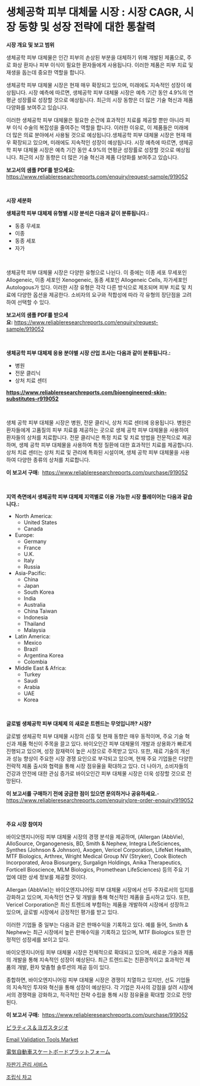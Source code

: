 <p><h1>생체공학 피부 대체물 시장 : 시장 CAGR, 시장 동향 및 성장 전략에 대한 통찰력</h1></p><p><strong>시장 개요 및 보고 범위</strong></p>
<p><p>생체공학 피부 대체물은 인간 피부의 손상된 부분을 대체하기 위해 개발된 제품으로, 주로 화상 환자나 피부 이식이 필요한 환자들에게 사용됩니다. 이러한 제품은 피부 치료 및 재생을 돕는데 중요한 역할을 합니다.</p><p>생체공학 피부 대체물 시장은 현재 매우 확장되고 있으며, 미래에도 지속적인 성장이 예상됩니다. 시장 예측에 따르면, 생체공학 피부 대체물 시장은 예측 기간 동안 4.9%의 연평균 성장률로 성장할 것으로 예상됩니다. 최근의 시장 동향은 더 많은 기술 혁신과 제품 다양화를 보여주고 있습니다.</p><p>이러한 생체공학 피부 대체물은 필요한 순간에 효과적인 치료를 제공할 뿐만 아니라 피부 이식 수술의 복잡성을 줄여주는 역할을 합니다. 이러한 이유로, 이 제품들은 미래에 더 많은 의료 분야에서 사용될 것으로 예상됩니다.생체공학 피부 대체물 시장은 현재 매우 확장되고 있으며, 미래에도 지속적인 성장이 예상됩니다. 시장 예측에 따르면, 생체공학 피부 대체물 시장은 예측 기간 동안 4.9%의 연평균 성장률로 성장할 것으로 예상됩니다. 최근의 시장 동향은 더 많은 기술 혁신과 제품 다양화를 보여주고 있습니다.</p></p>
<p><strong>보고서의 샘플 PDF를 받으세요:</strong> <a href="https://www.reliableresearchreports.com/enquiry/request-sample/919052">https://www.reliableresearchreports.com/enquiry/request-sample/919052</a></p>
<p>&nbsp;</p>
<p><strong>시장 세분화</strong></p>
<p><strong>생체공학 피부 대체제 유형별 시장 분석은 다음과 같이 분류됩니다.:</strong></p>
<p><ul><li>동종 무세포</li><li>이종</li><li>동종 세포</li><li>자가</li></ul></p>
<p>&nbsp;</p>
<p><p>생체공학 피부 대체물 시장은 다양한 유형으로 나뉜다. 이 중에는 이종 세포 무세포인 Allogeneic, 이종 세포인 Xenogeneic, 동종 세포인 Allogeneic Cells, 자가세포인 Autologous가 있다. 이러한 시장 유형은 각각 다른 방식으로 제조되며 피부 치료 및 치료에 다양한 옵션을 제공한다. 소비자의 요구와 적합성에 따라 각 유형의 장단점을 고려하여 선택할 수 있다.</p></p>
<p><strong>보고서의 샘플 PDF를 받으세요:</strong>&nbsp;<a href="https://www.reliableresearchreports.com/enquiry/request-sample/919052">https://www.reliableresearchreports.com/enquiry/request-sample/919052</a></p>
<p>&nbsp;</p>
<p><strong> 생체공학 피부 대체제 응용 분야별 시장 산업 조사는 다음과 같이 분류됩니다.:</strong></p>
<p><ul><li>병원</li><li>전문 클리닉</li><li>상처 치료 센터</li></ul></p>
<p><strong><a href="https://www.reliableresearchreports.com/bioengineered-skin-substitutes-r919052">https://www.reliableresearchreports.com/bioengineered-skin-substitutes-r919052</a></strong></p>
<p>&nbsp;</p>
<p><p>생체 공학 피부 대체물 시장은 병원, 전문 클리닉, 상처 치료 센터에 응용됩니다. 병원은 환자들에게 고품질의 피부 치료를 제공하는 곳으로 생체 공학 피부 대체물을 사용하여 환자들의 상처를 치료합니다. 전문 클리닉은 특정 치료 및 치료 방법을 전문적으로 제공하며, 생체 공학 피부 대체물을 사용하여 특정 질환에 대한 효과적인 치료를 제공합니다. 상처 치료 센터는 상처 치료 및 관리에 특화된 시설이며, 생체 공학 피부 대체물을 사용하여 다양한 종류의 상처를 치료합니다.</p></p>
<p><strong>이 보고서 구매:</strong>&nbsp; <a href="https://www.reliableresearchreports.com/purchase/919052">https://www.reliableresearchreports.com/purchase/919052</a></p>
<p>&nbsp;</p>
<p><strong>지역 측면에서 생체공학 피부 대체제 지역별로 이용 가능한 시장 플레이어는 다음과 같습니다.:</strong></p>
<p><ul>
    <li>
        North America:
        <ul>
            <li>United States</li>
            <li>Canada</li>
        </ul>
    </li>
    <li>
        Europe:
        <ul>
            <li>Germany</li>
            <li>France</li>
            <li>U.K.</li>
            <li>Italy</li>
            <li>Russia</li>
        </ul>
    </li>
    <li>
        Asia-Pacific:
        <ul>
            <li>China</li>
            <li>Japan</li>
            <li>South Korea</li>
            <li>India</li>
            <li>Australia</li>
            <li>China Taiwan</li>
            <li>Indonesia</li>
            <li>Thailand</li>
            <li>Malaysia</li>
        </ul>
    </li>
    <li>
        Latin America:
        <ul>
            <li>Mexico</li>
            <li>Brazil</li>
            <li>Argentina Korea</li>
            <li>Colombia</li>
        </ul>
    </li>
    <li>
        Middle East & Africa:
        <ul>
            <li>Turkey</li>
            <li>Saudi</li>
            <li>Arabia</li>
            <li>UAE</li>
            <li>Korea</li>
        </ul>
    </li>
    </ul></p>
<p>&nbsp;</p>
<p><strong>글로벌 생체공학 피부 대체제 의 새로운 트렌드는 무엇입니까? 시장?</strong></p>
<p><p>글로벌 생체공학 피부 대체물 시장의 신흥 및 현재 동향은 매우 동적이며, 주요 기술 혁신과 제품 혁신이 주목을 끌고 있다. 바이오인간 피부 대체물의 개발과 상용화가 빠르게 진행되고 있으며, 성장 잠재력이 높은 시장으로 주목받고 있다. 또한, 재료 기술의 개선과 성능 향상이 주요한 시장 경쟁 요인으로 부각되고 있으며, 현재 주요 기업들은 다양한 전략적 제품 출시와 협력을 통해 시장 점유율을 확대하고 있다. 더 나아가, 소비자들의 건강과 안전에 대한 관심 증가로 바이오인간 피부 대체물 시장은 더욱 성장할 것으로 전망된다.</p></p>
<p><strong>이 보고서를 구매하기 전에 궁금한 점이 있으면 문의하거나 공유하세요.</strong>- <a href="https://www.reliableresearchreports.com/enquiry/pre-order-enquiry/919052">https://www.reliableresearchreports.com/enquiry/pre-order-enquiry/919052</a></p>
<p>&nbsp;</p>
<p><strong>주요 시장 참여자</strong></p>
<p><p>바이오엔지니어링 피부 대체물 시장의 경쟁 분석을 제공하며, (Allergan (AbbVie), AlloSource, Organogenesis, BD, Smith & Nephew, Integra LifeSciences, Synthes (Johnson & Johnson), Axogen, Vericel Corporation, LifeNet Health, MTF Biologics, Arthrex, Wright Medical Group NV (Stryker), Cook Biotech Incorporated, Aroa Biosurgery, Surgalign Holdings, Anika Therapeutics, Forticell Bioscience, MLM Biologics, Promethean LifeSciences) 등의 주요 기업에 대한 상세 정보를 제공할 것이다. </p><p>Allergan (AbbVie)는 바이오엔지니어링 피부 대체물 시장에서 선두 주자로서의 입지를 강화하고 있으며, 지속적인 연구 및 개발을 통해 혁신적인 제품을 출시하고 있다. 또한, Vericel Corporation은 최신 트렌드에 부합하는 제품을 개발하여 시장에서 성장하고 있으며, 글로벌 시장에서 긍정적인 평가를 받고 있다.</p><p>이러한 기업들 중 일부는 다음과 같은 판매수익을 기록하고 있다. 예를 들어, Smith & Nephew는 최근 시장에서 높은 판매수익을 기록하고 있으며, MTF Biologics 또한 안정적인 성장세를 보이고 있다.</p><p>바이오엔지니어링 피부 대체물 시장은 전체적으로 확대되고 있으며, 새로운 기술과 제품의 개발을 통해 지속적인 성장이 예상된다. 최근 트렌드로는 친환경적이고 효과적인 제품의 개발, 환자 맞춤형 솔루션의 제공 등이 있다.</p><p>종합하면, 바이오엔지니어링 피부 대체물 시장은 경쟁이 치열하고 있지만, 선도 기업들의 지속적인 투자와 혁신을 통해 성장이 예상된다. 각 기업은 자사의 강점을 살려 시장에서의 경쟁력을 강화하고, 적극적인 전략 수립을 통해 시장 점유율을 확대할 것으로 전망된다.</p></p>
<p><strong>이 보고서 구매:</strong>&nbsp;&nbsp;<a href="https://www.reliableresearchreports.com/purchase/919052">https://www.reliableresearchreports.com/purchase/919052</a></p>
<p><p><a href="https://medium.com/@chrispcreem58/pilates-%E3%83%A8%E3%82%AC%E3%82%B9%E3%82%BF%E3%82%B8%E3%82%AA%E5%B8%82%E5%A0%B4%E3%81%AE%E5%88%86%E6%9E%90-%E3%82%B0%E3%83%AD%E3%83%BC%E3%83%90%E3%83%AB%E7%94%A3%E6%A5%AD%E3%81%AE%E5%B1%95%E6%9C%9B%E3%81%A8%E4%BA%88%E6%B8%AC-2024%E5%B9%B4%E3%81%8B%E3%82%892031%E5%B9%B4-46d1f6277252">ピラティス＆ヨガスタジオ</a></p><p><a href="https://github.com/changoleonlaverguenzanoexiste/Market-Research-Report-List-2/blob/main/email-validation-tools-market.md">Email Validation Tools Market</a></p><p><a href="https://github.com/one-cool-chick/Market-Research-Report-List-1/blob/main/732654325716.md">電気自動車スケートボードプラットフォーム</a></p><p><a href="https://medium.com/@koleledner/%EC%9E%90%EB%8F%99-%ED%8C%90%EB%A7%A4-%EA%B8%B0%EA%B8%B0-%EA%B4%80%EB%A6%AC-%EC%84%9C%EB%B9%84%EC%8A%A4-%EC%8B%9C%EC%9E%A5-%EA%B2%BD%EC%9F%81-%EB%B6%84%EC%84%9D-%EC%8B%9C%EC%9E%A5-%EB%8F%99%ED%96%A5-%EB%B0%8F-2031%EB%85%84%EA%B9%8C%EC%A7%80%EC%9D%98-%EC%98%88%EC%B8%A1-b50e28e15023">자판기 관리 서비스</a></p><p><a href="https://medium.com/@alexemumu2022/%ED%94%84%EB%A6%AC%ED%8C%B9-%EC%B0%A8%EA%B3%A0-%EC%8B%9C%EC%9E%A5-%EC%A0%90%EC%9C%A0%EC%9C%A8-%EB%B3%80%ED%99%94%EC%99%80-%EC%8B%9C%EC%9E%A5-%EC%84%B1%EC%9E%A5-%ED%8A%B8%EB%A0%8C%EB%93%9C-2024%EB%85%84-2031%EB%85%84-ae7e8cd1b778">조립식 차고</a></p></p>